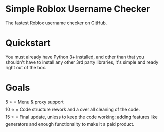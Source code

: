 # Simple Roblox Username Checker
The fastest Roblox username checker on GitHub.
# Quickstart
You must already have Python 3+ installed, and other than that you shouldn't have to install any other 3rd party libraries, it's simple and ready right out of the box.
# Goals
5 ⭐ = Menu & proxy support\
10 ⭐ = Code structure rework and a over all cleaning of the code.\
15 ⭐ = Final update, unless to keep the code working: adding features like generators and enough functionality to make it a paid product.
